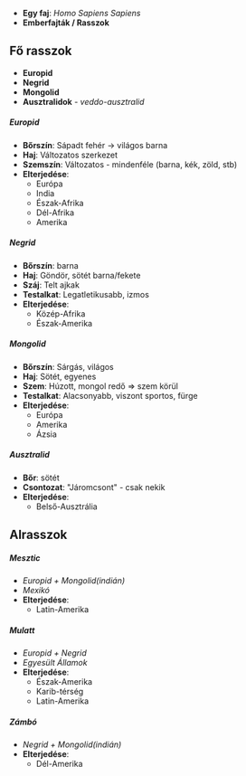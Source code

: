 - **Egy faj**: *Homo Sapiens Sapiens*
- **Emberfajták / Rasszok**
## **Fő rasszok**
- **Europid**
- **Negrid**
- **Mongolid**
- **Ausztralidok** - *veddo-ausztralid*

##### **Europid**
- **Bőrszín**: Sápadt fehér -> világos barna
- **Haj**: Változatos szerkezet
- **Szemszín**: Változatos - mindenféle (barna, kék, zöld, stb)
- **Elterjedése**:
	- Európa
	- India
	- Észak-Afrika
	- Dél-Afrika
	- Amerika
##### **Negrid**
- **Bőrszín**: barna
- **Haj**: Göndör, sötét barna/fekete
- **Száj**: Telt ajkak
- **Testalkat**: Legatletikusabb, izmos
- **Elterjedése**:
	- Közép-Afrika
	- Észak-Amerika
##### **Mongolid**
- **Bőrszín**: Sárgás, világos
- **Haj**: Sötét, egyenes
- **Szem**: Húzott, mongol redő => szem körül
- **Testalkat**: Alacsonyabb, viszont sportos, fürge
- **Elterjedése**:
	- Európa
	- Amerika
	- Ázsia
##### **Ausztralid**
- **Bőr**: sötét
- **Csontozat**: "Járomcsont" - csak nekik
- **Elterjedése**:
	- Belső-Ausztrália
## **Alrasszok**
##### **Mesztic**
- *Europid + Mongolid(indián)*
- *Mexikó*
- **Elterjedése**:
	- Latin-Amerika
##### **Mulatt**
- *Europid + Negrid*
- *Egyesült* *Államok*
- **Elterjedése**:
	- Észak-Amerika
	- Karib-térség
	- Latin-Amerika
##### **Zámbó**
- *Negrid + Mongolid(indián)*
- **Elterjedése**:
	- Dél-Amerika


